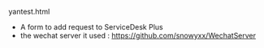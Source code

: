 yantest.html

- A form to add request to ServiceDesk Plus
- the wechat server it used : https://github.com/snowyxx/WechatServer
